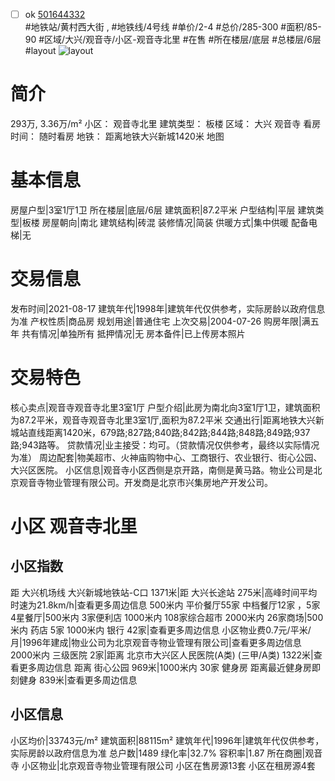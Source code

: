 - [ ] ok [501644332](https://bj.5i5j.com/ershoufang/501644332.html)  
 #地铁站/黄村西大街 ,  #地铁线/4号线
#单价/2-4 #总价/285-300 #面积/85-90   #区域/大兴/观音寺/小区-观音寺北里 #在售 #所在楼层/底层 #总楼层/6层 #layout 
![layout](http://image2a.5i5j.com/bdir/layout/507b8eec1d0a40c98e92363440e4036f.jpg_P5.jpg) 
# 简介 
 293万,  3.36万/m² 
小区： 观音寺北里
建筑类型： 板楼
区域： 大兴 观音寺
看房时间： 随时看房
地铁： 距离地铁大兴新城1420米 地图
# 基本信息 
 房屋户型|3室1厅1卫
所在楼层|底层/6层
建筑面积|87.2平米
户型结构|平层
建筑类型|板楼
房屋朝向|南北
建筑结构|砖混
装修情况|简装
供暖方式|集中供暖
配备电梯|无
# 交易信息 
 发布时间|2021-08-17
建筑年代|1998年|建筑年代仅供参考，实际房龄以政府信息为准
产权性质|商品房
规划用途|普通住宅
上次交易|2004-07-26
购房年限|满五年
共有情况|单独所有
抵押情况|无
房本备件|已上传房本照片
# 交易特色 
 核心卖点|观音寺观音寺北里3室1厅
户型介绍|此房为南北向3室1厅1卫，建筑面积为87.2平米，观音寺观音寺北里3室1厅,面积为87.2平米
交通出行|距离地铁大兴新城站直线距离1420米，679路;827路;840路;842路;844路;848路;849路;937路;943路等。
贷款情况|业主接受：均可。（贷款情况仅供参考，最终以实际情况为准）
周边配套|物美超市、火神庙购物中心、工商银行、农业银行、街心公园、大兴区医院。
小区信息|观音寺小区西侧是京开路，南侧是黄马路。物业公司是北京观音寺物业管理有限公司。开发商是北京市兴集房地产开发公司。
# 小区 观音寺北里
## 小区指数 
 距 大兴机场线 大兴新城地铁站-C口 1371米|距 大兴长途站 275米|高峰时间平均时速为21.8km/h|查看更多周边信息
500米内 平价餐厅55家
中档餐厅12家 ，5家4星餐厅|500米内 3家便利店
1000米内 108家综合超市
2000米内 26家商场|500米内 药店 5家
1000米内 银行 42家|查看更多周边信息
小区物业费0.7元/平米/月|1996年建成|物业公司为北京观音寺物业管理有限公司|查看更多周边信息
2000米内 三级医院 2家|距离 北京市大兴区人民医院(A类) (三甲/A类) 1322米|查看更多周边信息
距离 街心公园 969米|1000米内 30家 健身房
距离最近健身房即刻健身 839米|查看更多周边信息
## 小区信息 
 小区均价|33743元/m²
建筑面积|88115m²
建筑年代|1996年|建筑年代仅供参考，实际房龄以政府信息为准
总户数|1489
绿化率|32.7%
容积率|1.87
所在商圈|观音寺
小区物业|北京观音寺物业管理有限公司
小区在售房源13套
小区在租房源4套
